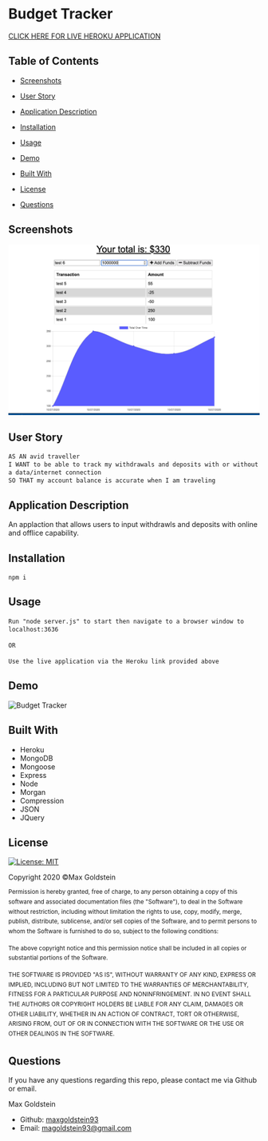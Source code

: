 # Budget Tracker

[CLICK HERE FOR LIVE HEROKU APPLICATION](https://floating-earth-66722.herokuapp.com/)

## Table of Contents
* [Screenshots](#screenshots)

* [User Story](#user-story)

* [Application Description](#application-description)

* [Installation](#installation)

* [Usage](#usage)

* [Demo](#demo)

* [Built With](#built-with)


* [License](#license)

* [Questions](#questions)

## Screenshots 
![screenshot1](./public/assets/budgetapp.png)



## User Story
```
AS AN avid traveller
I WANT to be able to track my withdrawals and deposits with or without a data/internet connection
SO THAT my account balance is accurate when I am traveling

```

## Application Description
An applaction that allows users to input withdrawls and deposits with online and offlice capability. 

## Installation 
```
npm i 
```

## Usage 
```
Run "node server.js" to start then navigate to a browser window to localhost:3636

OR
                                     
Use the live application via the Heroku link provided above

```

## Demo

![Budget Tracker](https://user-images.githubusercontent.com/69087369/97352795-7ba55e80-1869-11eb-8eab-6b621adaade1.gif)

## Built With
* Heroku
* MongoDB
* Mongoose
* Express
* Node
* Morgan
* Compression
* JSON
* JQuery 


## License

[![License: MIT](https://img.shields.io/badge/License-MIT-yellow.svg)](https://opensource.org/licenses/MIT)

Copyright 2020 ©Max Goldstein

<sup>Permission is hereby granted, free of charge, to any person obtaining a copy of this software and associated documentation files (the "Software"), to deal in the Software without restriction, including without limitation the rights to use, copy, modify, merge, publish, distribute, sublicense, and/or sell copies of the Software, and to permit persons to whom the Software is furnished to do so, subject to the following conditions:
  
<sup>The above copyright notice and this permission notice shall be included in all copies or substantial portions of the Software.
  
<sup>THE SOFTWARE IS PROVIDED "AS IS", WITHOUT WARRANTY OF ANY KIND, EXPRESS OR IMPLIED, INCLUDING BUT NOT LIMITED TO THE WARRANTIES OF MERCHANTABILITY, FITNESS FOR A PARTICULAR PURPOSE AND NONINFRINGEMENT. IN NO EVENT SHALL THE AUTHORS OR COPYRIGHT HOLDERS BE LIABLE FOR ANY CLAIM, DAMAGES OR OTHER LIABILITY, WHETHER IN AN ACTION OF CONTRACT, TORT OR OTHERWISE, ARISING FROM, OUT OF OR IN CONNECTION WITH THE SOFTWARE OR THE USE OR OTHER DEALINGS IN THE SOFTWARE.

## Questions

If you have any questions regarding this repo, please contact me via Github or email.

 Max Goldstein
* Github: [maxgoldstein93](https://github.com/maxgoldstein93) 
* Email: <magoldstein93@gmail.com>

